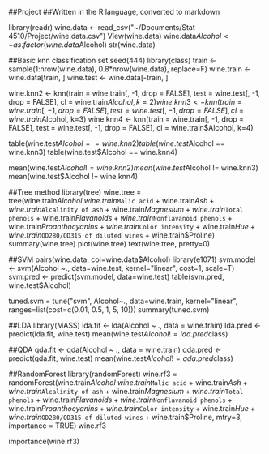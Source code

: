 ##Project
##Written in the R language, converted to markdown

library(readr)
wine.data <- read_csv("~/Documents/Stat 4510/Project/wine.data.csv")
View(wine.data)
wine.data$Alcohol <- as.factor(wine.data$Alcohol)
str(wine.data)

##Basic knn classification
set.seed(444)
library(class)
train <- sample(1:nrow(wine.data), 0.8*nrow(wine.data), replace=F)
wine.train <- wine.data[train, ]
wine.test <- wine.data[-train, ]

wine.knn2 <- knn(train = wine.train[, -1, drop = FALSE],
                test = wine.test[, -1, drop = FALSE],
                cl = wine.train$Alcohol,
                k=2)
wine.knn3 <- knn(train = wine.train[, -1, drop = FALSE],
                test = wine.test[, -1, drop = FALSE],
                cl = wine.train$Alcohol,
                k=3)
wine.knn4 <- knn(train = wine.train[, -1, drop = FALSE],
                test = wine.test[, -1, drop = FALSE],
                cl = wine.train$Alcohol,
                k=4)

table(wine.test$Alcohol == wine.knn2)
table(wine.test$Alcohol == wine.knn3)
table(wine.test$Alcohol == wine.knn4)

mean(wine.test$Alcohol != wine.knn2)
mean(wine.test$Alcohol != wine.knn3)
mean(wine.test$Alcohol != wine.knn4)





##Tree method
library(tree)
wine.tree = tree(wine.train$Alcohol ~ wine.train$`Malic acid` + wine.train$Ash + wine.train$`Alcalinity of ash`
                + wine.train$Magnesium + wine.train$`Total phenols` + wine.train$Flavanoids + wine.train$`Nonflavanoid phenols`
                + wine.train$Proanthocyanins + wine.train$`Color intensity` + wine.train$Hue + wine.train$`OD280/OD315 of diluted wines`
                + wine.train$Proline)
summary(wine.tree)
plot(wine.tree)
text(wine.tree, pretty=0)

##SVM
pairs(wine.data, col=wine.data$Alcohol)
library(e1071)
svm.model <- svm(Alcohol ~., data=wine.test,
                 kernel="linear", cost=1, scale=T)
svm.pred <- predict(svm.model, data=wine.test)
table(svm.pred, wine.test$Alcohol)


tuned.svm = tune("svm", Alcohol~., data=wine.train,
                 kernel="linear", ranges=list(cost=c(0.01, 0.5, 1, 5, 10)))
summary(tuned.svm)

##LDA
library(MASS)
lda.fit <- lda(Alcohol ~ ., data = wine.train)
lda.pred <- predict(lda.fit, wine.test)
mean(wine.test$Alcohol != lda.pred$class)

##QDA
qda.fit <- qda(Alcohol ~ ., data = wine.train)
qda.pred <- predict(qda.fit, wine.test)
mean(wine.test$Alcohol != qda.pred$class)

##RandomForest
library(randomForest)
wine.rf3 = randomForest(wine.train$Alcohol ~ wine.train$`Malic acid` + wine.train$Ash + wine.train$`Alcalinity of ash`
                         + wine.train$Magnesium + wine.train$`Total phenols` + wine.train$Flavanoids + wine.train$`Nonflavanoid phenols`
                         + wine.train$Proanthocyanins + wine.train$`Color intensity` + wine.train$Hue + wine.train$`OD280/OD315 of diluted wines`
                         + wine.train$Proline, mtry=3, importance = TRUE)
wine.rf3

importance(wine.rf3)

